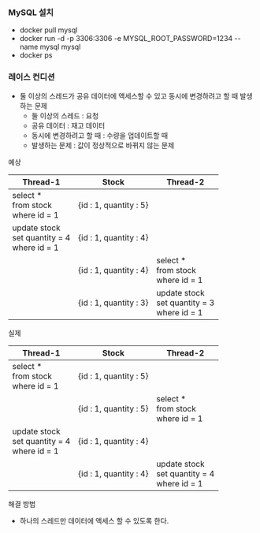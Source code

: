 ### MySQL 설치

- docker pull mysql
- docker run -d -p 3306:3306 -e MYSQL_ROOT_PASSWORD=1234 --name mysql mysql
- docker ps

### 레이스 컨디션

- 둘 이상의 스레드가 공유 데이터에 액세스할 수 있고 동시에 변경하려고 할 때 발생하는 문제
    - 둘 이상의 스레드 : 요청
    - 공유 데이터 : 재고 데이터
    - 동시에 변경하려고 할 때 : 수량을 업데이트할 때
    - 발생하는 문제 : 값이 정상적으로 바뀌지 않는 문제

예상

|Thread-1|Stock|Thread-2|
|---|---|---|
|select *<br>from stock<br>where id = 1|{id : 1, quantity : 5}| |
|update stock<br>set quantity = 4<br>where id = 1|{id : 1, quantity : 4}| |
| |{id : 1, quantity : 4}|select *<br>from stock<br>where id = 1|
| |{id : 1, quantity : 3}|update stock<br>set quantity = 3<br>where id = 1|

실제

|Thread-1|Stock|Thread-2|
|---|---|---|
|select *<br>from stock<br>where id = 1|{id : 1, quantity : 5}| |
| |{id : 1, quantity : 5}|select *<br>from stock<br>where id = 1|
|update stock<br>set quantity = 4<br>where id = 1|{id : 1, quantity : 4}| |
| |{id : 1, quantity : 4}|update stock<br>set quantity = 4<br>where id = 1|

해결 방법

- 하나의 스레드만 데이터에 액세스 할 수 있도록 한다.
